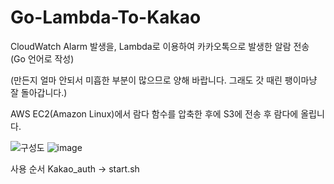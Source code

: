 # Go-Lambda-To-Kakao
CloudWatch Alarm 발생을, Lambda로 이용하여 카카오톡으로 발생한 알람 전송 (Go 언어로 작성)

(만든지 얼마 안되서 미흡한 부분이 많으므로 양해 바랍니다. 그래도 갓 때린 팽이마냥 잘 돌아갑니다.)


AWS EC2(Amazon Linux)에서 람다 함수를 압축한 후에 S3에 전송 후 람다에 올립니다.

![구성도](https://user-images.githubusercontent.com/60952823/143803082-7c68a8c6-2539-429c-8ed7-9461a13ec39c.png)
![image](https://user-images.githubusercontent.com/60952823/143803003-e17c340a-7850-4086-86ae-2b6798fed6c2.png)

사용 순서 Kakao_auth  -> start.sh
